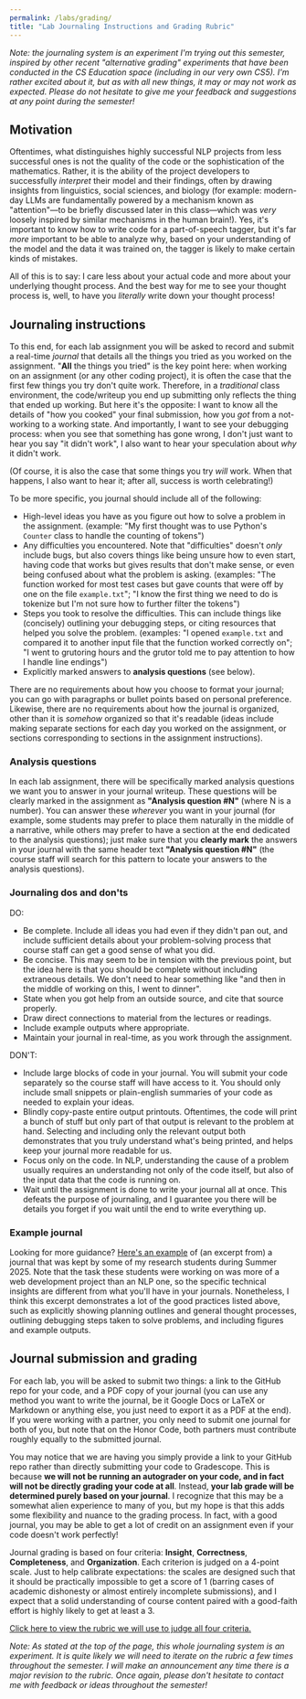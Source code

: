 ```yaml
---
permalink: /labs/grading/
title: "Lab Journaling Instructions and Grading Rubric"
---
```


_Note: the journaling system is an experiment I'm trying out this semester, inspired by other recent "alternative grading" experiments that have been conducted in the CS Education space (including in our very own CS5). I'm rather excited about it, but as with all new things, it may or may not work as expected. Please do not hesitate to give me your feedback and suggestions at any point during the semester!_

## Motivation

Oftentimes, what distinguishes highly successful NLP projects from less successful ones is not the quality of the code or the sophistication of the mathematics. Rather, it is the ability of the project developers to successfully _interpret_ their model and their findings, often by drawing insights from linguistics, social sciences, and biology (for example: modern-day LLMs are fundamentally powered by a mechanism known as "attention"—to be briefly discussed later in this class—which was _very_ loosely inspired by similar mechanisms in the human brain!). Yes, it's important to know how to write code for a part-of-speech tagger, but it's far _more_ important to be able to analyze why, based on your understanding of the model and the data it was trained on, the tagger is likely to make certain kinds of mistakes.

All of this is to say: I care less about your actual code and more about your underlying thought process. And the best way for me to see your thought process is, well, to have you _literally_ write down your thought process!

## Journaling instructions

To this end, for each lab assignment you will be asked to record and submit a real-time _journal_ that details all the things you tried as you worked on the assignment. "**All** the things you tried" is the key point here: when working on an assignment (or any other coding project), it is often the case that the first few things you try don't quite work. Therefore, in a _traditional_ class environment, the code/writeup you end up submitting only reflects the thing that ended up working. But here it's the opposite: I want to know all the details of "how you cooked" your final submission, how you _got_ from a not-working to a working state. And importantly, I want to see your debugging process: when you see that something has gone wrong, I don't just want to hear you say "it didn't work", I also want to hear your speculation about _why_ it didn't work.

(Of course, it is also the case that some things you try _will_ work. When that happens, I also want to hear it; after all, success is worth celebrating!)

To be more specific, you journal should include all of the following:

- High-level ideas you have as you figure out how to solve a problem in the assignment. (example: "My first thought was to use Python's `Counter` class to handle the counting of tokens")
- Any difficulties you encountered. Note that "difficulties" doesn't _only_ include bugs, but also covers things like being unsure how to even start, having code that works but gives results that don't make sense, or even being confused about what the problem is asking. (examples: "The function worked for most test cases but gave counts that were off by one on the file `example.txt`"; "I know the first thing we need to do is tokenize but I'm not sure how to further filter the tokens")
- Steps you took to resolve the difficulties. This can include things like (concisely) outlining your debugging steps, or citing resources that helped you solve the problem. (examples: "I opened `example.txt` and compared it to another input file that the function worked correctly on"; "I went to grutoring hours and the grutor told me to pay attention to how I handle line endings")
- Explicitly marked answers to **analysis questions** (see below).

There are no requirements about how you choose to format your journal; you can go with paragraphs or bullet points based on personal preference. Likewise, there are no requirements about how the journal is organized, other than it is _somehow_ organized so that it's readable (ideas include making separate sections for each day you worked on the assignment, or sections corresponding to sections in the assignment instructions).

### Analysis questions

In each lab assignment, there will be specifically marked analysis questions we want you to answer in your journal writeup. These questions will be clearly marked in the assignment as **"Analysis question #N"** (where N is a number). You can answer these _wherever_ you want in your journal (for example, some students may prefer to place them naturally in the middle of a narrative, while others may prefer to have a section at the end dedicated to the analysis questions); just make sure that you **clearly mark** the answers in your journal with the same header text **"Analysis question #N"** (the course staff will search for this pattern to locate your answers to the analysis questions).

### Journaling dos and don'ts

DO:

- Be complete. Include all ideas you had even if they didn't pan out, and include sufficient details about your problem-solving process that course staff can get a good sense of what you did.
- Be concise. This may seem to be in tension with the previous point, but the idea here is that you should be complete without including extraneous details. We don't need to hear something like "and then in the middle of working on this, I went to dinner".
- State when you got help from an outside source, and cite that source properly.
- Draw direct connections to material from the lectures or readings.
- Include example outputs where appropriate.
- Maintain your journal in real-time, as you work through the assignment.

DON'T:

- Include large blocks of code in your journal. You will submit your code separately so the course staff will have access to it. You should only include small snippets or plain-english summaries of your code as needed to explain your ideas.
- Blindly copy-paste entire output printouts. Oftentimes, the code will print a bunch of stuff but only part of that output is relevant to the problem at hand. Selecting and including only the relevant output both demonstrates that you truly understand what's being printed, and helps keep your journal more readable for us.
- Focus only on the code. In NLP, understanding the cause of a problem usually requires an understanding not only of the code itself, but also of the input data that the code is running on.
- Wait until the assignment is done to write your journal all at once. This defeats the purpose of journaling, and I guarantee you there will be details you forget if you wait until the end to write everything up.

### Example journal

Looking for more guidance? [Here's an example](https://docs.google.com/document/d/1D1PMrW25nJ3RXRDgi4V9xi-lheOSuzvjL9ZBt0vzj9I/edit?usp=sharing) of (an excerpt from) a journal that was kept by some of my research students during Summer 2025. Note that the task these students were working on was more of a web development project than an NLP one, so the specific technical insights are different from what you'll have in your journals. Nonetheless, I think this excerpt demonstrates a lot of the good practices listed above, such as explicitly showing planning outlines and general thought processes, outlining debugging steps taken to solve problems, and including figures and example outputs.

## Journal submission and grading

For each lab, you will be asked to submit two things: a link to the GitHub repo for your code, and a PDF copy of your journal (you can use any method you want to write the journal, be it Google Docs or LaTeX or Markdown or anything else, you just need to export it as a PDF at the end). If you were working with a partner, you only need to submit one journal for both of you, but note that on the Honor Code, both partners must contribute roughly equally to the submitted journal.

You may notice that we are having you simply provide a link to your GitHub repo rather than directly submitting your code to Gradescope. This is because **we will not be running an autograder on your code, and in fact will not be directly grading your code at all**. Instead, **your lab grade will be determined purely based on your journal**. I recognize that this may be a somewhat alien experience to many of you, but my hope is that this adds some flexibility and nuance to the grading process. In fact, with a good journal, you may be able to get a lot of credit on an assignment even if your code doesn't work perfectly!

Journal grading is based on four criteria: **Insight**, **Correctness**, **Completeness**, and **Organization**. Each criterion is judged on a 4-point scale. Just to help calibrate expectations: the scales are designed such that it should be practically impossible to get a score of 1 (barring cases of academic dishonesty or almost entirely incomplete submissions), and I expect that a solid understanding of course content paired with a good-faith effort is highly likely to get at least a 3.

[Click here to view the rubric we will use to judge all four criteria.](https://docs.google.com/document/d/1jcSjJ7xsHyQm6iiWvdkAOoh4QcitZCwpPuOQbrJ3OMs/edit?usp=sharing)

_Note: As stated at the top of the page, this whole journaling system is an experiment. It is quite likely we will need to iterate on the rubric a few times throughout the semester. I will make an announcement any time there is a major revision to the rubric. Once again, please don't hesitate to contact me with feedback or ideas throughout the semester!_